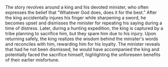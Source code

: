 The story revolves around a king and his devoted minister, who often expresses the belief that "Whatever God does, does it for the best." After the king accidentally injures his finger while sharpening a sword, he becomes upset and dismisses the minister for repeating his saying during a time of distress. Later, during a hunting expedition, the king is captured by a tribe planning to sacrifice him, but they spare him due to his injury. Upon returning safely, the king realizes the wisdom behind the minister's words and reconciles with him, rewarding him for his loyalty. The minister reveals that had he not been dismissed, he would have accompanied the king and potentially faced the sacrifice himself, highlighting the unforeseen benefits of their earlier misfortune.
